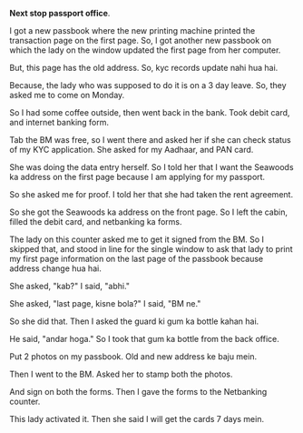 **Next stop passport office**.

I got a new passbook where the new printing machine printed the transaction page on the first page.
So, I got another new passbook on which the lady on the window updated the first page from her computer.

But, this page has the old address.
So, kyc records update nahi hua hai.

Because, the lady who was supposed to do it is on a 3 day leave.
So, they asked me to come on Monday.

So I had some coffee outside, then went back in the bank.
Took debit card, and internet banking form.

Tab the BM was free, so I went there and asked her if she can check status of my KYC application.
She asked for my Aadhaar, and PAN card.

She was doing the data entry herself.
So I told her that I want the Seawoods ka address on the first page because I am applying for my passport.

So she asked me for proof.
I told her that she had taken the rent agreement.

So she got the Seawoods ka address on the front page.
So I left the cabin, filled the debit card, and netbanking ka forms.

The lady on this counter asked me to get it signed from the BM.
So I skipped that, and stood in line for the single window to ask that lady to print my first page information on the last page of the passbook because address change hua hai.

She asked, "kab?"
I said, "abhi."

She asked, "last page, kisne bola?"
I said, "BM ne."

So she did that.
Then I asked the guard ki gum ka bottle kahan hai.

He said, "andar hoga."
So I took that gum ka bottle from the back office.

Put 2 photos on my passbook.
Old and new address ke baju mein.

Then I went to the BM.
Asked her to stamp both the photos.

And sign on both the forms.
Then I gave the forms to the Netbanking counter.

This lady activated it.
Then she said I will get the cards 7 days mein.

